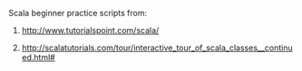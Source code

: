 Scala beginner practice scripts from:

1. http://www.tutorialspoint.com/scala/ 

2. http://scalatutorials.com/tour/interactive_tour_of_scala_classes__continued.html#

